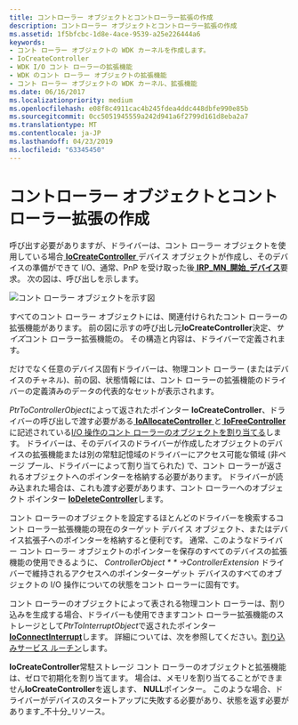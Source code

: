 ```yaml
---
title: コントローラー オブジェクトとコントローラー拡張の作成
description: コントローラー オブジェクトとコントローラー拡張の作成
ms.assetid: 1f5bfcbc-1d8e-4ace-9539-a25e226444a6
keywords:
- コント ローラー オブジェクトの WDK カーネルを作成します。
- IoCreateController
- WDK I/O コント ローラーの拡張機能
- WDK のコント ローラー オブジェクトの拡張機能
- コント ローラー オブジェクトの WDK カーネル、拡張機能
ms.date: 06/16/2017
ms.localizationpriority: medium
ms.openlocfilehash: e08f8c4911cac4b245fdea4ddc448dbfe990e85b
ms.sourcegitcommit: 0cc5051945559a242d941a6f2799d161d8eba2a7
ms.translationtype: MT
ms.contentlocale: ja-JP
ms.lasthandoff: 04/23/2019
ms.locfileid: "63345450"
---
```

# <a name="creating-controller-objects-and-controller-extensions"></a>コントローラー オブジェクトとコントローラー拡張の作成





呼び出す必要がありますが、ドライバーは、コント ローラー オブジェクトを使用している場合[ **IoCreateController** ](https://msdn.microsoft.com/library/windows/hardware/ff548395)デバイス オブジェクトが作成し、そのデバイスの準備ができて I/O、通常、PnP を受け取った後[ **IRP\_MN\_開始\_デバイス**](https://msdn.microsoft.com/library/windows/hardware/ff551749)要求。 次の図は、呼び出しを示します。

![コント ローラー オブジェクトを示す図](images/3ctlrobj.png)

すべてのコント ローラー オブジェクトには、関連付けられたコント ローラーの拡張機能があります。 前の図に示すの呼び出し元**IoCreateController**決定、*サイズ*コント ローラー拡張機能の。 その構造と内容は、ドライバーで定義されます。

だけでなく任意のデバイス固有ドライバーは、物理コント ローラー (またはデバイスのチャネル)、前の図、状態情報には、コント ローラーの拡張機能のドライバーの定義済みのデータの代表的なセットが表示されます。

*PtrToControllerObject*によって返されたポインター **IoCreateController**、ドライバーの呼び出しで渡す必要がある[ **IoAllocateController** ](https://msdn.microsoft.com/library/windows/hardware/ff548224)と[ **IoFreeController**](https://msdn.microsoft.com/library/windows/hardware/ff549104)に記述されている[I/O 操作のコント ローラーのオブジェクトを割り当てる](allocating-controller-objects-for-i-o-operations.md)します。 ドライバーは、そのデバイスのドライバーが作成したオブジェクトのデバイスの拡張機能または別の常駐記憶域のドライバーにアクセス可能な領域 (非ページ プール、ドライバーによって割り当てられた) で、コント ローラーが返されるオブジェクトへのポインターを格納する必要があります。 ドライバーが読み込まれた場合は、これも渡す必要があります、コント ローラーへのオブジェクト ポインター [ **IoDeleteController**](https://msdn.microsoft.com/library/windows/hardware/ff549078)します。

コント ローラーのオブジェクトを設定するほとんどのドライバーを検索するコント ローラー拡張機能の現在のターゲット デバイス オブジェクト、またはデバイス拡張子へのポインターを格納すると便利です。 通常、このようなドライバー コント ローラー オブジェクトのポインターを保存のすべてのデバイスの拡張機能の使用できるように、 *ControllerObject * * *-&gt;ControllerExtension** ドライバーで維持されるアクセスへのポインターターゲット デバイスのすべてのオブジェクトの I/O 操作についての状態をコント ローラーに固有です。

コント ローラーのオブジェクトによって表される物理コント ローラーは、割り込みを生成する場合、ドライバーも使用できますコント ローラー拡張機能のストレージとして*PtrToInterruptObject*で返されたポインター [ **IoConnectInterrupt**](https://msdn.microsoft.com/library/windows/hardware/ff548371)します。 詳細については、次を参照してください。[割り込みサービス ルーチン](interrupt-service-routines.md)します。

**IoCreateController**常駐ストレージ コント ローラーのオブジェクトと拡張機能は、ゼロで初期化を割り当てます。 場合は、メモリを割り当てることができません**IoCreateController**を返します、 **NULL**ポインター。 このような場合、ドライバーがデバイスのスタートアップに失敗する必要があり、状態を返す必要があります\_不十分\_リソース。

 

 




